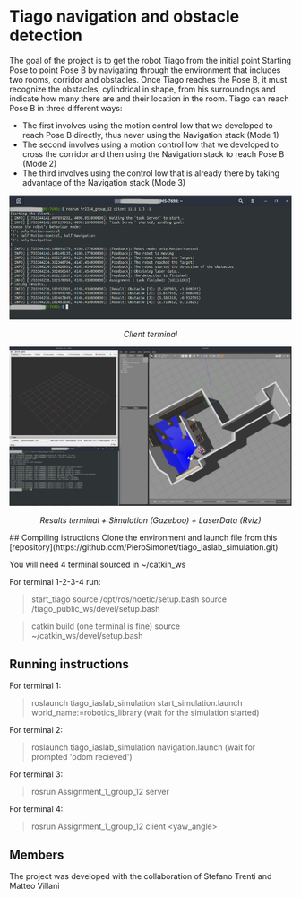 # Tiago navigation and obstacle detection

The goal of the project is to get the robot Tiago from the initial point Starting Pose to point Pose B by navigating through the environment that includes two rooms, corridor and obstacles. Once Tiago reaches the Pose B, it must recognize the obstacles, cylindrical in shape, from his surroundings and indicate how many there are and their location in the room.
Tiago can reach Pose B in three different ways:
 - The first involves using the motion control low that we developed to reach Pose B directly, thus never using the Navigation stack (Mode 1)
- The second involves using a motion control low that we developed to cross the corridor and then using the Navigation stack to reach Pose B (Mode 2)
- The third involves using the control low that is already there by taking advantage of the Navigation stack (Mode 3)

<div align="center">
  <img src="media/client.png" alt="Client terminal" title="Client terminal" />
  <p><em>Client terminal</em></p>
</div>

<div align="center">
  <img src="media/result.png" alt="Results terminal + Simulation (Gazeboo) + LaserData (Rviz)" title="Results terminal + Simulation (Gazeboo) + LaserData (Rviz)" />
  <p><em>Results terminal + Simulation (Gazeboo) + LaserData (Rviz)</em></p>
</div>
## Compiling istructions
Clone the environment and launch file from this [repository](https://github.com/PieroSimonet/tiago_iaslab_simulation.git)

You will need 4 terminal sourced in ~/catkin_ws

For terminal 1-2-3-4 run:

> start_tiago
> source /opt/ros/noetic/setup.bash 
> source /tiago_public_ws/devel/setup.bash

> catkin build  (one terminal is fine)
> source ~/catkin_ws/devel/setup.bash

## Running instructions

For terminal 1:
> roslaunch tiago_iaslab_simulation start_simulation.launch world_name:=robotics_library
(wait for the simulation started)

For terminal 2:
> roslaunch tiago_iaslab_simulation navigation.launch
(wait for prompted 'odom recieved')

For terminal 3:
> rosrun Assignment_1_group_12 server

For terminal 4:
> rosrun Assignment_1_group_12 client <x> <y> <yaw_angle>

## Members
The project was developed with the collaboration of Stefano Trenti and Matteo Villani
